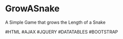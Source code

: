 # GrowASnake
A Simple Game that grows the Length of a Snake

#HTML
#AJAX
#JQUERY
#DATATABLES
#BOOTSTRAP

